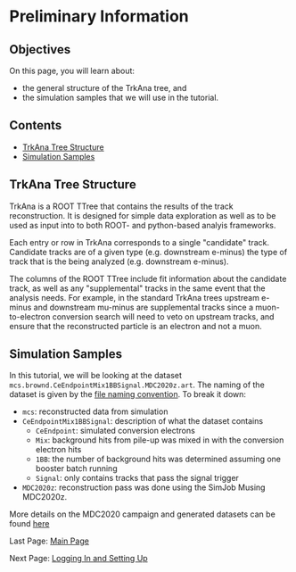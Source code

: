 # Preliminary Information

## Objectives

On this page, you will learn about:

* the general structure of the TrkAna tree, and
* the simulation samples that we will use in the tutorial.

## Contents

* [TrkAna Tree Structure](#TrkAna-Tree-Structure)
* [Simulation Samples](#Simulation-Samples)

## TrkAna Tree Structure

TrkAna is a ROOT TTree that contains the results of the track reconstruction. It is designed for simple data exploration as well as to be used as input into to both ROOT- and python-based analyis frameworks. 

Each entry or row in TrkAna corresponds to a single "candidate" track. Candidate tracks are of a given type (e.g. downstream e-minus) the type of track that is the being analyzed (e.g. downstream e-minus).

The columns of the ROOT TTree include fit information about the candidate track, as well as any "supplemental" tracks in the same event that the analysis needs. For example, in the standard TrkAna trees upstream e-minus and downstream mu-minus are supplemental tracks since a muon-to-electron conversion search will need to veto on upstream tracks, and ensure that the reconstructed particle is an electron and not a muon.

## Simulation Samples

In this tutorial, we will be looking at the dataset ```mcs.brownd.CeEndpointMix1BBSignal.MDC2020z.art```. The naming of the dataset is given by the [file naming convention](https://mu2ewiki.fnal.gov/wiki/FileNames). To break it down:

* ```mcs```: reconstructed data from simulation
* ```CeEndpointMix1BBSignal```: description of what the dataset contains
    * ```CeEndpoint```: simulated conversion electrons
    * ```Mix```: background hits from pile-up was mixed in with the conversion electron hits
    * ```1BB```: the number of background hits was determined assuming one booster batch running
    * ```Signal```: only contains tracks that pass the signal trigger
* ```MDC2020z```: reconstruction pass was done using the SimJob Musing MDC2020z.

More details on the MDC2020 campaign and generated datasets can be found [here](https://mu2ewiki.fnal.gov/wiki/MDC2020)

Last Page: [Main Page](README.md)

Next Page: [Logging In and Setting Up](setup.md)
